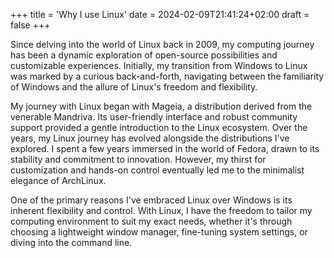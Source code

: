 +++
title = 'Why I use Linux'
date = 2024-02-09T21:41:24+02:00
draft = false
+++

Since delving into the world of Linux back in 2009, my computing journey has been a dynamic 
exploration of open-source possibilities and customizable experiences. Initially, my transition from 
Windows to Linux was marked by a curious back-and-forth, navigating between the familiarity of 
Windows and the allure of Linux's freedom and flexibility.

My journey with Linux began with Mageia, a distribution derived from the venerable Mandriva. Its 
user-friendly interface and robust community support provided a gentle introduction to the Linux ecosystem.
Over the years, my Linux journey has evolved alongside the distributions I've explored. I spent a 
few years immersed in the world of Fedora, drawn to its stability and commitment to innovation. 
However, my thirst for customization and hands-on control eventually led me to the minimalist 
elegance of ArchLinux.

One of the primary reasons I've embraced Linux over Windows is its inherent flexibility and 
control. With Linux, I have the freedom to tailor my computing environment to suit my exact 
needs, whether it's through choosing a lightweight window manager, fine-tuning system settings, 
or diving into the command line.